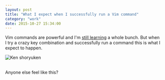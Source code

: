 ```yaml
---
layout: post
title: "What I expect when I successfully run a Vim command"
category: "work"
date: 2015-10-27 15:34:00
---
```


Vim commands are powerful and I'm [still learning](http://michaellee.co/notes/vim) a whole bunch. But when I try a crazy key combination and successfully run a command this is what I expect to happen.

<div class="center">
  <img src="{{site.url}}/assets/images/20151027-ken-shoryuken.png" alt="Ken shoryuken">
</div>
<br>

Anyone else feel like this?
